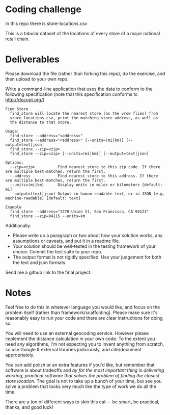 # Coding challenge

In this repo there is store-locations.csv

This is a tabular dataset of the locations of every store of a major national retail chain.

# Deliverables

Please download the file (rather than forking this repo), do the exercise, and then upload to your own repo.

Write a command-line application that uses the data to conform to the following specification (note that this specification conforms to http://docopt.org/)

```
Find Store
  find_store will locate the nearest store (as the vrow flies) from
  store-locations.csv, print the matching store address, as well as
  the distance to that store.

Usage:
  find_store --address="<address>"
  find_store --address="<address>" [--units=(mi|km)] [--output=text|json]
  find_store --zip=<zip>
  find_store --zip=<zip> [--units=(mi|km)] [--output=text|json]

Options:
  --zip=<zip>          Find nearest store to this zip code. If there are multiple best-matches, return the first.
  --address            Find nearest store to this address. If there are multiple best-matches, return the first.
  --units=(mi|km)      Display units in miles or kilometers [default: mi]
  --output=(text|json) Output in human-readable text, or in JSON (e.g. machine-readable) [default: text]

Example
  find_store --address="1770 Union St, San Francisco, CA 94123"
  find_store --zip=94115 --units=km
```

Additionally:

- Please write up a paragraph or two about how your solution works, any assumptions or caveats, and put it in a readme file.
- Your solution should be well-tested in the testing framework of your choice. Commit the test suite to your repo.
- The output format is not rigidly specified. Use your judgement for both the text and json formats.

Send me a github link to the final project.

# Notes

Feel free to do this in whatever language you would like, and focus on the problem itself (rather than framework/scaffolding). Please make sure it's reasonably easy to run your code and there are clear instructions for doing so.

You will need to use an external geocoding service. However please implement the distance calculation in your own code. To the extent you need any algorithms, I'm not expecting you to invent anything from scratch, so use Google & external libraries judiciously, and cite/document appropriately.

You can add polish or an extra features if you'd like, but remember that software is about tradeoffs and *by far the most important thing is delivering working, practical software that solves the problem of finding the closest store location*. The goal is not to take up a bunch of your time, but see you solve a problem that looks very much like the type of work we do all the time.

There are a ton of different ways to skin this cat -- be smart, be practical, thanks, and good luck!
